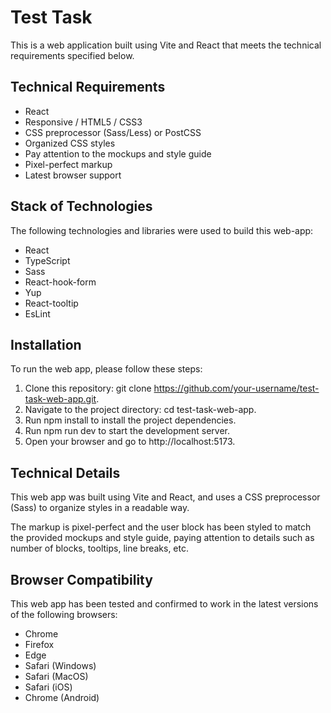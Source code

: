 # Test Task

This is a web application built using Vite and React that meets the technical requirements specified below.

## Technical Requirements
- React
- Responsive / HTML5 / CSS3
- CSS preprocessor (Sass/Less) or PostCSS
- Organized CSS styles
- Pay attention to the mockups and style guide
- Pixel-perfect markup
- Latest browser support

## Stack of Technologies
  
The following technologies and libraries were used to build this web-app:
- React
- TypeScript
- Sass
- React-hook-form
- Yup
- React-tooltip
- EsLint

## Installation

To run the web app, please follow these steps:

1. Clone this repository: git clone https://github.com/your-username/test-task-web-app.git.
2. Navigate to the project directory: cd test-task-web-app.
3. Run npm install to install the project dependencies.
4. Run npm run dev to start the development server.
5. Open your browser and go to http://localhost:5173.

## Technical Details

This web app was built using Vite and React, and uses a CSS preprocessor (Sass) to organize styles in a readable way.

The markup is pixel-perfect and the user block has been styled to match the provided mockups and style guide, paying attention to details such as number of blocks, tooltips, line breaks, etc.

## Browser Compatibility

This web app has been tested and confirmed to work in the latest versions of the following browsers:

- Chrome
- Firefox
- Edge
- Safari (Windows)
- Safari (MacOS)
- Safari (iOS)
- Chrome (Android)